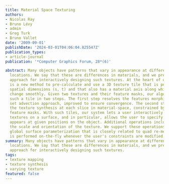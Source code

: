 ```yaml
---
title: Material Space Texturing
authors:
- Nicolas Ray
- Bruno Lévy
- admin
- Greg Turk
- Bruno Vallet
date: '2009-09-01'
publishDate: '2024-03-01T04:06:04.825547Z'
publication_types:
- article-journal
publication: '*Computer Graphics Forum, 28*(6)'

abstract: Many objects have patterns that vary in appearance at different surface
  locations. We say that these are differences in materials, and we present a material-space
  approach for interactively designing such textures. At the heart of our approach
  is a new method to pre-calculate and use a 3D texture tile that is periodic in the
  spatial dimensions (s, t) and that also has a material axis along which the materials
  change smoothly. Given two textures and their feature masks, our algorithm produces
  such a tile in two steps. The first step resolves the features morphing by a level
  set advection approach, improved to ensure convergence. The second step performs
  the texture synthesis at each slice in material-space, constrained by the morphed
  feature masks. With such tiles, our system lets a user interactively place and edit
  textures on a surface, and in particular, allows the user to specify which material
  appears at given positions on the object. Additional operations include changing
  the scale and orientation of the texture. We support these operations by using a
  global surface parameterization that is closely related to quad re-meshing. Re-parameterization
  is performed on-the-fly whenever the user's constraints are modified.
summary: Many objects have patterns that vary in appearance at different surface
  locations. We say that these are differences in materials, and we present a material-space
  approach for interactively designing such textures.
tags:
- texture mapping
- texture synthesis
- varying texture
featured: false
---
```

